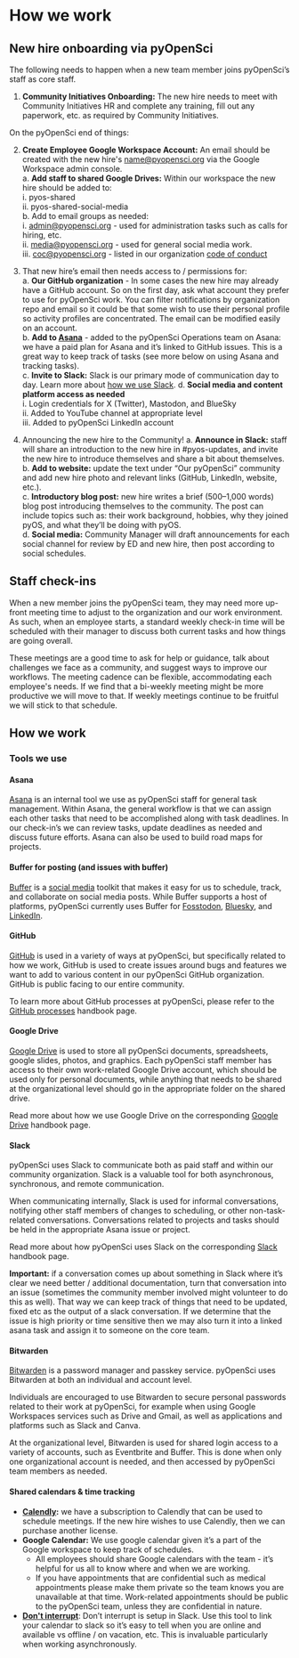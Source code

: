 # How we work

## New hire onboarding via pyOpenSci

The following needs to happen when a new team member joins pyOpenSci’s staff as core staff. 

1. **Community Initiatives Onboarding:** The new hire needs to meet with Community Initiatives HR and complete any training, fill out any paperwork, etc. as required by Community Initiatives.  

On the pyOpenSci end of things:  

2. **Create Employee Google Workspace Account:** An email should be created with the new hire's name@pyopensci.org via the Google Workspace admin console.   
    a. **Add staff to shared Google Drives:** Within our workspace the new hire should be added to:  
        i. pyos-shared  
        ii. pyos-shared-social-media  
    b. Add to email groups as needed:   
        i. [admin@pyopensci.org](mailto:admin@pyopensci.org) - used for administration tasks such as calls for hiring, etc.   
        ii. [media@pyopensci.org](mailto:media@pyopensci.org) - used for general social media work.   
        iii. [coc@pyopensci.org](mailto:coc@pyopensci.org) - listed in our organization [code of conduct](https://www.pyopensci.org/handbook/CODE_OF_CONDUCT.html)  

3. That new hire’s email then needs access to / permissions for:  
    a. **Our GitHub organization** - In some cases the new hire may already have a GitHub account. So on the first day, ask what account they prefer to use for pyOpenSci work. You can filter notifications by organization repo and email so it could be that some wish to use their personal profile so activity profiles are concentrated. The email can be modified easily on an account.  
    b. **Add to [Asana](https://asana.com/)** - added to the pyOpenSci Operations team on Asana: we have a paid plan for Asana and it’s linked to GitHub issues. This is a great way to keep track of tasks (see more below on using Asana and tracking tasks).  
    c. **Invite to Slack:** Slack is our primary mode of communication day to day. Learn more about [how we use Slack](https://www.pyopensci.org/handbook/community/slack.html).
    d. **Social media and content platform access as needed**  
        i. Login credentials for X (Twitter), Mastodon, and BlueSky  
        ii. Added to YouTube channel at appropriate level  
        iii. Added to pyOpenSci LinkedIn account  
4. Announcing the new hire to the Community!
    a. **Announce in Slack:** staff will share an introduction to the new hire in #pyos-updates, and invite the new hire to introduce themselves and share a bit about themselves.  
    b. **Add to website:** update the text under “Our pyOpenSci” community and add new hire photo and relevant links (GitHub, LinkedIn, website, etc.).  
    c. **Introductory blog post:** new hire writes a brief (500–1,000 words) blog post introducing themselves to the community. The post can include topics such as: their work background, hobbies, why they joined pyOS, and what they’ll be doing with pyOS.  
    d. **Social media:** Community Manager will draft announcements for each social channel for review by ED and new hire, then post according to social schedules.  

## Staff check-ins  

When a new member joins the pyOpenSci team, they may need more up-front meeting time to adjust to the organization and our work environment. As such, when an employee starts, a standard weekly check-in time will be scheduled with their manager to discuss both current tasks and how things are going overall.  

These meetings are a good time to ask for help or guidance, talk about challenges we face as a community, and suggest ways to improve our workflows. The meeting cadence can be flexible, accommodating each employee's needs. If we find that a bi-weekly meeting might be more productive we will move to that. If weekly meetings continue to be fruitful we will stick to that schedule.  

## How we work   

### Tools we use 

#### Asana  

[Asana](https://asana.com/) is an internal tool we use as pyOpenSci staff for general task management. Within Asana, the general workflow is that we can assign each other tasks that need to be accomplished along with task deadlines. In our check-in’s we can review tasks, update deadlines as needed and discuss future efforts. Asana can also be used to build road maps for projects.   

#### Buffer for posting (and issues with buffer) 

[Buffer](https://buffer.com/) is a [social media](https://www.pyopensci.org/handbook/community/social.html) toolkit that makes it easy for us to schedule, track, and collaborate on social media posts. While Buffer supports a host of platforms, pyOpenSci currently uses Buffer for [Fosstodon](https://fosstodon.org/@pyOpenSci), [Bluesky](https://bsky.app/profile/pyopensci.bsky.social), and [LinkedIn](https://www.linkedin.com/company/pyOpenSci).  

#### GitHub  

[GitHub](https://github.com/) is used in a variety of ways at pyOpenSci, but specifically related to how we work, GitHub is used to create issues around bugs and features we want to add to various content in our pyOpenSci GitHub organization. GitHub is public facing to our entire community.   

To learn more about GitHub processes at pyOpenSci, please refer to the [GitHub processes](https://www.pyopensci.org/handbook/community/github/intro.html) handbook page.  

#### Google Drive  

[Google Drive](https://drive.google.com/) is used to store all pyOpenSci documents, spreadsheets, google slides, photos, and graphics. Each pyOpenSci staff member has access to their own work-related Google Drive account, which should be used only for personal documents, while anything that needs to be shared at the organizational level should go in the appropriate folder on the shared drive.  

Read more about how we use Google Drive on the corresponding [Google Drive](https://www.pyopensci.org/handbook/organization/internal-documentation.html) handbook page.  

#### Slack   

pyOpenSci uses Slack to communicate both as paid staff and within our community organization. Slack is a valuable tool for both asynchronous, synchronous, and remote communication.  

When communicating internally, Slack is used for informal conversations, notifying other staff members of changes to scheduling, or other non-task-related conversations. Conversations related to projects and tasks should be held in the appropriate Asana issue or project.  

Read more about how pyOpenSci uses Slack on the corresponding [Slack](https://www.pyopensci.org/handbook/community/slack.html) handbook page.  

**Important:** if a conversation comes up about something in Slack where it’s clear we need better / additional documentation, turn that conversation into an issue (sometimes the community member involved might volunteer to do this as well). That way we can keep track of things that need to be updated, fixed etc as the output of a slack conversation. If we determine that the issue is high priority or time sensitive then we may also turn it into a linked asana task and assign it to someone on the core team.  

#### Bitwarden

[Bitwarden](https://bitwarden.com/) is a password manager and passkey service. pyOpenSci uses Bitwarden at both an individual and account level.

Individuals are encouraged to use Bitwarden to secure personal passwords related to their work at pyOpenSci, for example when using Google Workspaces services such as Drive and Gmail, as well as applications and platforms such as Slack and Canva.

At the organizational level, Bitwarden is used for shared login access to a variety of accounts, such as Eventbrite and Buffer. This is done when only one organizational account is needed, and then accessed by pyOpenSci team members as needed.
 
#### Shared calendars & time tracking  

* **[Calendly](https://calendly.com/):** we have a subscription to Calendly that can be used to schedule meetings. If the new hire wishes to use Calendly, then we can purchase another license. 
* **Google Calendar:** We use google calendar given it’s a part of the Google workspace to keep track of schedules.  
    * All employees should share Google calendars with the team - it’s helpful for us all to know where and when we are working.  
    * If you have appointments that are confidential such as medical appointments please make them private so the team knows you are unavailable at that time. Work-related appointments should be public to the pyOpenSci team, unless they are confidential in nature.  
* **[Don't interrupt](https://dontinterrupt.app/)**: Don’t interrupt is setup in Slack. Use this tool to link your calendar to slack so it’s easy to tell when you are online and available vs offline / on vacation, etc. This is invaluable particularly when working asynchronously.  